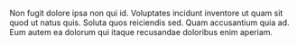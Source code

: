 Non fugit dolore ipsa non qui id. Voluptates incidunt inventore ut quam sit quod ut natus quis. Soluta quos reiciendis sed. Quam accusantium quia ad. Eum autem ea dolorum qui itaque recusandae doloribus enim aperiam.
